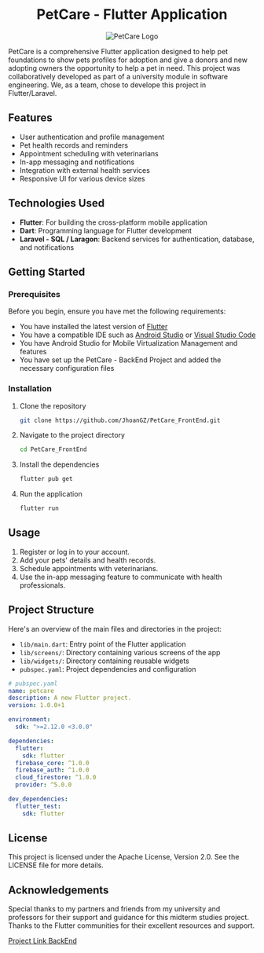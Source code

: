 
<h1 align="center"><strong>PetCare - Flutter Application</strong></h1>


<p align="center">
  <img src="https://github.com/JhoanGZ/PetCare_FrontEnd/blob/main/assets/images/logo_petcare.png?raw=true" alt="PetCare Logo" />
</p>


PetCare is a comprehensive Flutter application designed to help pet foundations to show pets profiles for adoption and give a donors and new adopting owners the opportunity to help a pet in need. 
This project was collaboratively developed as part of a university module in software engineering. 
We, as a team, chose to develope this project in Flutter/Laravel.

## Features

- User authentication and profile management
- Pet health records and reminders
- Appointment scheduling with veterinarians
- In-app messaging and notifications
- Integration with external health services
- Responsive UI for various device sizes

## Technologies Used

- **Flutter**: For building the cross-platform mobile application
- **Dart**: Programming language for Flutter development
- **Laravel - SQL / Laragon**: Backend services for authentication, database, and notifications

## Getting Started

### Prerequisites

Before you begin, ensure you have met the following requirements:

- You have installed the latest version of [Flutter](https://flutter.dev/docs/get-started/install)
- You have a compatible IDE such as [Android Studio](https://developer.android.com/studio) or [Visual Studio Code](https://code.visualstudio.com/)
- You have Android Studio for Mobile Virtualization Management and features
- You have set up the PetCare - BackEnd Project and added the necessary configuration files

### Installation

1. Clone the repository

    ```sh
    git clone https://github.com/JhoanGZ/PetCare_FrontEnd.git
    ```

2. Navigate to the project directory

    ```sh
    cd PetCare_FrontEnd
    ```

3. Install the dependencies

    ```sh
    flutter pub get
    ```

4. Run the application

    ```sh
    flutter run
    ```

## Usage

1. Register or log in to your account.
2. Add your pets' details and health records.
3. Schedule appointments with veterinarians.
4. Use the in-app messaging feature to communicate with health professionals.

## Project Structure

Here's an overview of the main files and directories in the project:

- `lib/main.dart`: Entry point of the Flutter application
- `lib/screens/`: Directory containing various screens of the app
- `lib/widgets/`: Directory containing reusable widgets
- `pubspec.yaml`: Project dependencies and configuration

```yaml
# pubspec.yaml
name: petcare
description: A new Flutter project.
version: 1.0.0+1

environment:
  sdk: ">=2.12.0 <3.0.0"

dependencies:
  flutter:
    sdk: flutter
  firebase_core: ^1.0.0
  firebase_auth: ^1.0.0
  cloud_firestore: ^1.0.0
  provider: ^5.0.0

dev_dependencies:
  flutter_test:
    sdk: flutter

```
## License
This project is licensed under the Apache License, Version 2.0. See the LICENSE file for more details.

## Acknowledgements
Special thanks to my partners and friends from my university and professors for their support and guidance for this midterm studies project.
Thanks to the Flutter communities for their excellent resources and support.

[Project Link BackEnd](https://github.com/JhoanGZ/PetCare_BackEnd)
